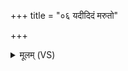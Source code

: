 +++
title = "०६ यदीदिदं मरुतो"

+++
<details><summary>मूलम् (VS)</summary>

यदीदि॒दं म॑रुतो॒ मारु॑तेन॒ यदि॑ देवा॒ दैव्ये॑ने॒दृगार॑।  
यू॒यमी॑शिध्वे वसव॒स्तस्य॒ निष्कृ॑ते॒स्ते नो॑ मुञ्च॒न्त्वंह॑सः ॥
</details>